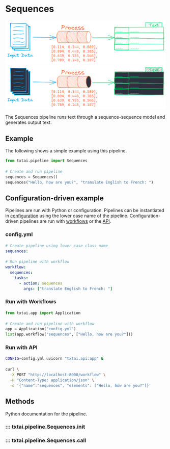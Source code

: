 # Sequences

![pipeline](../../images/pipeline.png#only-light)
![pipeline](../../images/pipeline-dark.png#only-dark)

The Sequences pipeline runs text through a sequence-sequence model and generates output text.

## Example

The following shows a simple example using this pipeline.

```python
from txtai.pipeline import Sequences

# Create and run pipeline
sequences = Sequences()
sequences("Hello, how are you?", "translate English to French: ")
```

## Configuration-driven example

Pipelines are run with Python or configuration. Pipelines can be instantiated in [configuration](../../../api/configuration/#pipeline) using the lower case name of the pipeline. Configuration-driven pipelines are run with [workflows](../../../workflow/#configuration-driven-example) or the [API](../../../api#local-instance).

### config.yml
```yaml
# Create pipeline using lower case class name
sequences:

# Run pipeline with workflow
workflow:
  sequences:
    tasks:
      - action: sequences
        args: ["translate English to French: "]
```

### Run with Workflows

```python
from txtai.app import Application

# Create and run pipeline with workflow
app = Application("config.yml")
list(app.workflow("sequences", ["Hello, how are you?"]))
```

### Run with API

```bash
CONFIG=config.yml uvicorn "txtai.api:app" &

curl \
  -X POST "http://localhost:8000/workflow" \
  -H "Content-Type: application/json" \
  -d '{"name":"sequences", "elements": ["Hello, how are you?"]}'
```

## Methods

Python documentation for the pipeline.

### ::: txtai.pipeline.Sequences.__init__
### ::: txtai.pipeline.Sequences.__call__
